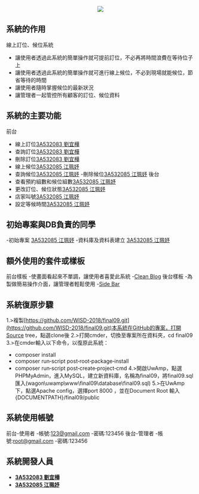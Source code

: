 <p align="center"><img src="https://imgur.com/a/7kOxnSc"></p>

## 系統的作用

線上訂位、候位系統

- 讓使用者透過此系統的簡單操作就可提前訂位，不必再將時間浪費在等待位子上
- 讓使用者透過此系統的簡單操作就可進行線上候位，不必到現場就能候位，節省等待的時間
- 讓使用者隨時掌握候位的最新狀況
- 讓管理者一起管控所有顧客的訂位、候位資料


## 系統的主要功能
前台
- 線上訂位[3A532083 劉宜樺](https://github.com/3A532083)
- 查詢訂位[3A532083 劉宜樺](https://github.com/3A532083)
- 刪除訂位[3A532083 劉宜樺](https://github.com/3A532083)
- 線上候位[3A532085 江珮妤](https://github.com/3A532085)
- 查詢候位[3A532085 江珮妤](https://github.com/3A532085)
-刪除候位[3A532085 江珮妤](https://github.com/3A532085)
後台
- 查看預約組數和候位組數[3A532085 江珮妤](https://github.com/3A532085)
- 更改訂位、候位狀態[3A532085 江珮妤](https://github.com/3A532085)
- 店家叫號[3A532085 江珮妤](https://github.com/3A532085)
- 設定等候時間[3A532085 江珮妤](https://github.com/3A532085)

## 初始專案與DB負責的同學


-初始專案 [3A532085 江珮妤](https://github.com/3A532085)
-資料庫及資料表建立 [3A532085 江珮妤](https://github.com/3A532085)


## 額外使用的套件或樣板 

前台樣板
-使畫面看起來不單調，讓使用者喜愛此系統
-[Clean Blog](https://startbootstrap.com/template-overviews/clean-blog/)
後台樣板
-為製做簡易操作介面，讓管理者輕鬆使用
-[Side Bar](https://startbootstrap.com/template-overviews/simple-sidebar/)


## 系統復原步驟

1.>複製[https://github.com/WISD-2018/final09.git](https://github.com/WISD-2018/final09.git)本系統在GitHub的專案，打開Source tree，點選clone後
2.>打開cmder，切換至專案所在資料夾，cd final09
3.>在cmder輸入以下命令，以復原此系統：
- composer install
- composer run‐script post‐root‐package‐install
- composer run‐script post‐create‐project‐cmd
4.>開啟UwAmp，點選PHPMyAdmin，進入MySQL，建立新資料庫，名稱為final09，將final09.sql匯入(wagon\uwamp\www\final09\database\final09.sql)
5.>在UwAmp下，點選Apache config，選擇port 8000 ，並在Document Root 輸入{DOCUMENTPATH}/final09/public


## 系統使用帳號

前台-使用者
-帳號:123@gmail.com
-密碼:123456
後台-管理者
-帳號:root@gmail.com
-密碼:123456

## 系統開發人員

- **[3A532083 劉宜樺](https://github.com/3A532083)**
- **[3A532085 江珮妤](https://github.com/3A532085)**

